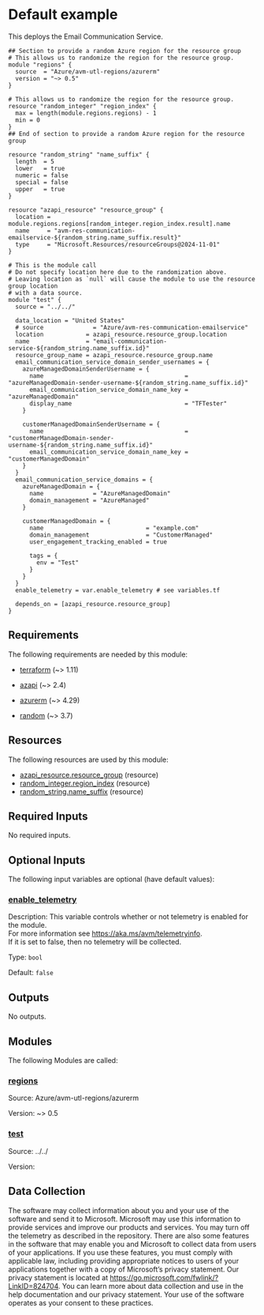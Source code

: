 <!-- BEGIN_TF_DOCS -->
# Default example

This deploys the Email Communication Service.

```hcl
## Section to provide a random Azure region for the resource group
# This allows us to randomize the region for the resource group.
module "regions" {
  source  = "Azure/avm-utl-regions/azurerm"
  version = "~> 0.5"
}

# This allows us to randomize the region for the resource group.
resource "random_integer" "region_index" {
  max = length(module.regions.regions) - 1
  min = 0
}
## End of section to provide a random Azure region for the resource group

resource "random_string" "name_suffix" {
  length  = 5
  lower   = true
  numeric = false
  special = false
  upper   = true
}

resource "azapi_resource" "resource_group" {
  location = module.regions.regions[random_integer.region_index.result].name
  name     = "avm-res-communication-emailservice-${random_string.name_suffix.result}"
  type     = "Microsoft.Resources/resourceGroups@2024-11-01"
}

# This is the module call
# Do not specify location here due to the randomization above.
# Leaving location as `null` will cause the module to use the resource group location
# with a data source.
module "test" {
  source = "../../"

  data_location = "United States"
  # source              = "Azure/avm-res-communication-emailservice"
  location            = azapi_resource.resource_group.location
  name                = "email-communication-service-${random_string.name_suffix.id}"
  resource_group_name = azapi_resource.resource_group.name
  email_communication_service_domain_sender_usernames = {
    azureManagedDomainSenderUsername = {
      name                                        = "azureManagedDomain-sender-username-${random_string.name_suffix.id}"
      email_communication_service_domain_name_key = "azureManagedDomain"
      display_name                                = "TFTester"
    }

    customerManagedDomainSenderUsername = {
      name                                        = "customerManagedDomain-sender-username-${random_string.name_suffix.id}"
      email_communication_service_domain_name_key = "customerManagedDomain"
    }
  }
  email_communication_service_domains = {
    azureManagedDomain = {
      name              = "AzureManagedDomain"
      domain_management = "AzureManaged"
    }

    customerManagedDomain = {
      name                             = "example.com"
      domain_management                = "CustomerManaged"
      user_engagement_tracking_enabled = true

      tags = {
        env = "Test"
      }
    }
  }
  enable_telemetry = var.enable_telemetry # see variables.tf

  depends_on = [azapi_resource.resource_group]
}
```

<!-- markdownlint-disable MD033 -->
## Requirements

The following requirements are needed by this module:

- <a name="requirement_terraform"></a> [terraform](#requirement\_terraform) (~> 1.11)

- <a name="requirement_azapi"></a> [azapi](#requirement\_azapi) (~> 2.4)

- <a name="requirement_azurerm"></a> [azurerm](#requirement\_azurerm) (~> 4.29)

- <a name="requirement_random"></a> [random](#requirement\_random) (~> 3.7)

## Resources

The following resources are used by this module:

- [azapi_resource.resource_group](https://registry.terraform.io/providers/Azure/azapi/latest/docs/resources/resource) (resource)
- [random_integer.region_index](https://registry.terraform.io/providers/hashicorp/random/latest/docs/resources/integer) (resource)
- [random_string.name_suffix](https://registry.terraform.io/providers/hashicorp/random/latest/docs/resources/string) (resource)

<!-- markdownlint-disable MD013 -->
## Required Inputs

No required inputs.

## Optional Inputs

The following input variables are optional (have default values):

### <a name="input_enable_telemetry"></a> [enable\_telemetry](#input\_enable\_telemetry)

Description: This variable controls whether or not telemetry is enabled for the module.  
For more information see <https://aka.ms/avm/telemetryinfo>.  
If it is set to false, then no telemetry will be collected.

Type: `bool`

Default: `false`

## Outputs

No outputs.

## Modules

The following Modules are called:

### <a name="module_regions"></a> [regions](#module\_regions)

Source: Azure/avm-utl-regions/azurerm

Version: ~> 0.5

### <a name="module_test"></a> [test](#module\_test)

Source: ../../

Version:

<!-- markdownlint-disable-next-line MD041 -->
## Data Collection

The software may collect information about you and your use of the software and send it to Microsoft. Microsoft may use this information to provide services and improve our products and services. You may turn off the telemetry as described in the repository. There are also some features in the software that may enable you and Microsoft to collect data from users of your applications. If you use these features, you must comply with applicable law, including providing appropriate notices to users of your applications together with a copy of Microsoft’s privacy statement. Our privacy statement is located at <https://go.microsoft.com/fwlink/?LinkID=824704>. You can learn more about data collection and use in the help documentation and our privacy statement. Your use of the software operates as your consent to these practices.
<!-- END_TF_DOCS -->